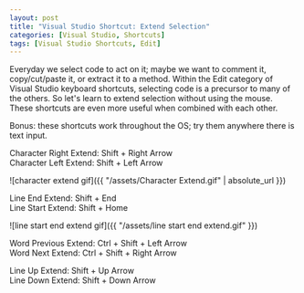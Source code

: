 ```yaml
---
layout: post
title: "Visual Studio Shortcut: Extend Selection"
categories: [Visual Studio, Shortcuts]
tags: [Visual Studio Shortcuts, Edit]
---
```


Everyday we select code to act on it; maybe we want to comment it, copy/cut/paste it, or extract it to a method. 
Within the Edit category of Visual Studio keyboard shortcuts, selecting code is a precursor to many of the others. 
So let's learn to extend selection without using the mouse. These shortcuts are even more useful when combined with each other. 

Bonus: these shortcuts work throughout the OS; try them anywhere there is text input.

Character Right Extend: Shift + Right Arrow  
Character Left Extend: Shift + Left Arrow

![character extend gif]({{ "/assets/Character Extend.gif" | absolute_url }})

Line End Extend: Shift + End  
Line Start Extend: Shift + Home

![line start end extend gif]({{ "/assets/line start end extend.gif" }})

Word Previous Extend: Ctrl + Shift + Left Arrow  
Word Next Extend: Ctrl + Shift + Right Arrow

Line Up Extend: Shift + Up Arrow  
Line Down Extend: Shift + Down Arrow
